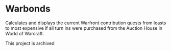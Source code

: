 # Warbonds
Calculates and displays the current Warfront contribution quests from leasts to most expensive if all turn ins were purchased from the Auction House in World of Warcraft.

This project is archived
